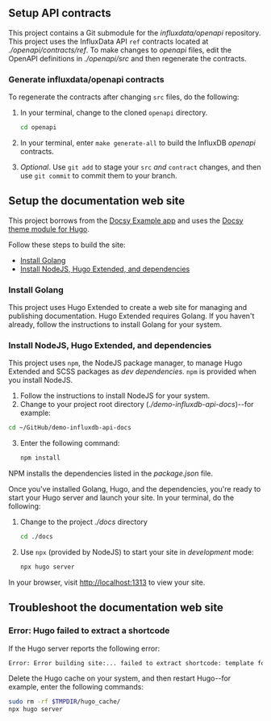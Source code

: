 
## Setup API contracts

This project contains a Git submodule for the *influxdata/openapi* repository.
This project uses the InfluxData API `ref` contracts located at *./openapi/contracts/ref*.
To make changes to *openapi* files, edit the OpenAPI definitions in *./openapi/src* and then
regenerate the contracts.

### Generate influxdata/openapi contracts

To regenerate the contracts after changing `src` files, do the following:

1. In your terminal, change to the cloned `openapi` directory.
   
   ```sh
   cd openapi
   ```

2. In your terminal, enter `make generate-all` to build the InfluxDB *openapi* contracts.
3. *Optional*. Use `git add` to stage your `src` *and* `contract` changes, and then use `git commit` to commit them to your branch.

## Setup the documentation web site

This project borrows from the [Docsy Example app]() and uses the [Docsy theme module for Hugo]().

Follow these steps to build the site:

- [Install Golang](#install-golang)
- [Install NodeJS, Hugo Extended, and dependencies](#install-nodejs-hugo-extended-and-dependencies)

### Install Golang

This project uses Hugo Extended to create a web site for managing and publishing documentation.
Hugo Extended requires Golang. If you haven't already, follow the instructions to install Golang for your system.

### Install NodeJS, Hugo Extended, and dependencies

This project uses `npm`, the NodeJS package manager, to manage Hugo Extended and SCSS packages as *dev dependencies*. `npm` is provided when you install NodeJS.

1. Follow the instructions to install NodeJS for your system.
2. Change to your project root directory (*./demo-influxdb-api-docs*)--for example:

  ```sh
  cd ~/GitHub/demo-influxdb-api-docs
  ```

3. Enter the following command:

   ```sh
   npm install
   ```

NPM installs the dependencies listed in the *package.json* file.

Once you've installed Golang, Hugo, and the dependencies, you're ready to start your Hugo server
and launch your site.
In your terminal, do the following:

1. Change to the project *./docs* directory
   
   ```sh
   cd ./docs
   ```
2. Use `npx` (provided by NodeJS) to start your site in *development* mode:
   
   ```sh
   npx hugo server
   ```

In your browser, visit <http://localhost:1313> to view your site.

## Troubleshoot the documentation web site

### Error: Hugo failed to extract a shortcode

If the Hugo server reports the following error:

```sh
Error: Error building site:... failed to extract shortcode: template for shortcode "blocks/cover" not found
```

Delete the Hugo cache on your system, and then restart Hugo--for example, enter the following commands:

```sh
sudo rm -rf $TMPDIR/hugo_cache/
npx hugo server  
```
